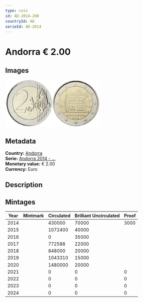 ```yaml
---
type: coin
id: AD-2014-200
countryId: AD
serieId: AD-2014
---
```


# Andorra € 2.00

## Images

<img src="../../../Images/common-2007-200.webp" height="150" alt="Front image"><img src="Images/andorra-2014-200.webp" height="150" alt="Back image">

## Metadata

**Country:** [Andorra](../index.md)\
**Serie:** [Andorra 2014 - ...](index.md)\
**Monetary value:** € 2.00\
**Currency:** Euro

## Description

## Mintages

| Year | Mintmark | Circulated | Brilliant Uncirculated | Proof |
| ---- | -------- | ---------- | ---------------------- | ----- |
| 2014 |          | 430000     | 70000                  | 3000  |
| 2015 |          | 1072400    | 40000                  |       |
| 2016 |          | 0          | 35000                  |       |
| 2017 |          | 772588     | 22000                  |       |
| 2018 |          | 848000     | 20000                  |       |
| 2019 |          | 1043310    | 15000                  |       |
| 2020 |          | 1480000    | 20000                  |       |
| 2021 |          | 0          | 0                      | 0     |
| 2022 |          | 0          | 0                      | 0     |
| 2023 |          | 0          | 0                      | 0     |
| 2024 |          | 0          | 0                      | 0     |
